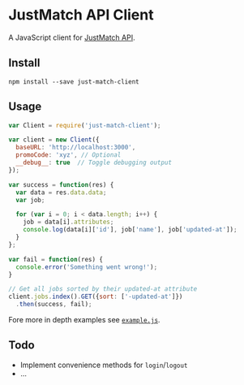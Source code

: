 # JustMatch API Client

A JavaScript client for [JustMatch API](https://github.com/justarrived/just_match_api).

## Install

```
npm install --save just-match-client
```

## Usage

```javascript
var Client = require('just-match-client');

var client = new Client({
  baseURL: 'http://localhost:3000',
  promoCode: 'xyz', // Optional
  __debug__: true  // Toggle debugging output
});

var success = function(res) {
  var data = res.data.data;
  var job;

  for (var i = 0; i < data.length; i++) {
    job = data[i].attributes;
    console.log(data[i]['id'], job['name'], job['updated-at']);
  }
};

var fail = function(res) {
  console.error('Something went wrong!');
}

// Get all jobs sorted by their updated-at attribute
client.jobs.index().GET({sort: ['-updated-at']})
  .then(success, fail);
```

Fore more in depth examples see [`example.js`](example.js).

## Todo

* Implement convenience methods for `login`/`logout`
* ...
